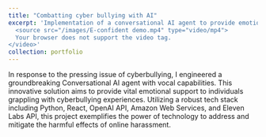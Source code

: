 ```yaml
---
title: "Combatting cyber bullying with AI"
excerpt: 'Implementation of a conversational AI agent to provide emotional support<br/><video width="500" height="300" controls>
  <source src="/images/E-confident demo.mp4" type="video/mp4">
  Your browser does not support the video tag.
</video>'
collection: portfolio
---
```


In response to the pressing issue of cyberbullying, I engineered a groundbreaking Conversational AI agent with vocal capabilities. This innovative solution aims to provide vital emotional support to individuals grappling with cyberbullying experiences. Utilizing a robust tech stack including Python, React, OpenAI API, Amazon Web Services, and Eleven Labs API, this project exemplifies the power of technology to address and mitigate the harmful effects of online harassment.


